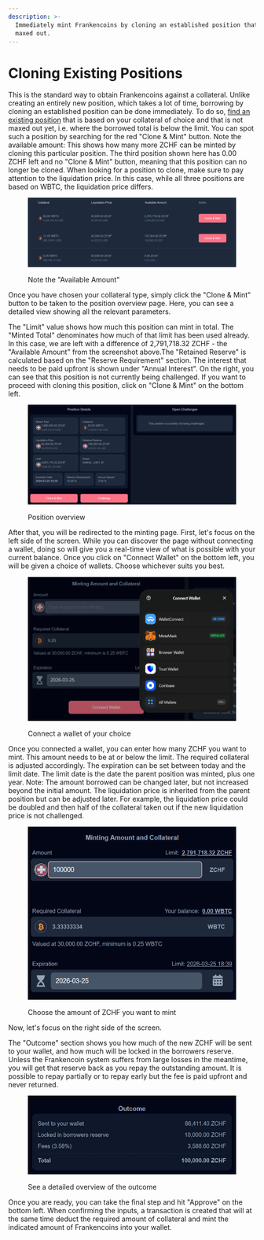 ```yaml
---
description: >-
  Immediately mint Frankencoins by cloning an established position that is not
  maxed out.
---
```


# Cloning Existing Positions

This is the standard way to obtain Frankencoins against a collateral. Unlike creating an entirely new position, which takes a lot of time, borrowing by cloning an established position can be done immediately. To do so, [find an existing position](https://app.frankencoin.com/positions) that is based on your collateral of choice and that is not maxed out yet, i.e. where the borrowed total is below the limit. You can spot such a position by searching for the red "Clone & Mint" button. Note the available amount: This shows how many more ZCHF can be minted by cloning this particular position. The third position shown here has 0.00 ZCHF left and no "Clone & Mint" button, meaning that this position can no longer be cloned. When looking for a position to clone, make sure to pay attention to the liquidation price. In this case, while all three positions are based on WBTC, the liquidation price differs.&#x20;

<figure><img src="../.gitbook/assets/kuva (2).png" alt=""><figcaption><p>Note the "Available Amount"</p></figcaption></figure>

Once you have chosen your collateral type, simply click the "Clone & Mint" button to be taken to the position overview page. Here, you can see a detailed view showing all the relevant parameters.&#x20;

The "Limit" value shows how much this position can mint in total. The "Minted Total" denominates how much of that limit has been used already. In this case, we are left with a difference of 2,791,718.32 ZCHF - the "Available Amount" from the screenshot above.The "Retained Reserve" is calculated based on the "Reserve Requirement" section. The interest that needs to be paid upfront is shown under "Annual Interest". On the right, you can see that this position is not currently being challenged. If you want to proceed with cloning this position, click on "Clone & Mint" on the bottom left.&#x20;

<figure><img src="../.gitbook/assets/kuva (10).png" alt=""><figcaption><p>Position overview</p></figcaption></figure>

After that, you will be redirected to the minting page. First, let's focus on the left side of the screen. While you can discover the page without connecting a wallet, doing so will give you a real-time view of what is possible with your current balance. Once you click on "Connect Wallet" on the bottom left, you will be given a choice of wallets. Choose whichever suits you best.&#x20;

<figure><img src="../.gitbook/assets/kuva (4).png" alt=""><figcaption><p>Connect a wallet of your choice</p></figcaption></figure>

Once you connected a wallet, you can enter how many ZCHF you want to mint. This amount needs to be at or below the limit. The required collateral is adjusted accordingly. The expiration can be set between today and the limit date. The limit date is the date the parent position was minted, plus one year. Note: The amount borrowed can be changed later, but not increased beyond the initial amount. The liquidation price is inherited from the parent position but can be adjusted later. For example, the liquidation price could be doubled and then half of the collateral taken out if the new liquidation price is not challenged.&#x20;

<figure><img src="../.gitbook/assets/kuva (6).png" alt=""><figcaption><p>Choose the amount of ZCHF you want to mint</p></figcaption></figure>

Now, let's focus on the right side of the screen.&#x20;

The "Outcome" section shows you how much of the new ZCHF will be sent to your wallet, and how much will be locked in the borrowers reserve. Unless the Frankencoin system suffers from large losses in the meantime, you will get that reserve back as you repay the outstanding amount. It is possible to repay partially or to repay early but the fee is paid upfront and never returned.

<figure><img src="../.gitbook/assets/kuva (8).png" alt=""><figcaption><p>See a detailed overview of the outcome</p></figcaption></figure>

Once you are ready, you can take the final step and hit "Approve" on the bottom left. When confirming the inputs, a transaction is created that will at the same time deduct the required amount of collateral and mint the indicated amount of Frankencoins into your wallet.&#x20;
